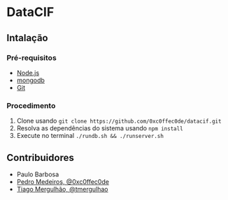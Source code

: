 # DataCIF

## Intalação

### Pré-requisitos

- [Node.js](https://nodejs.org)
- [mongodb](https://www.mongodb.org)
- [Git](http://git-scm.com)

### Procedimento

1. Clone usando `git clone https://github.com/0xc0ffec0de/datacif.git`
1. Resolva as dependências do sistema usando `npm install`
1. Execute no terminal `./rundb.sh && ./runserver.sh`

## Contribuidores

- Paulo Barbosa
- [Pedro Medeiros, @0xc0ffec0de](https://github.com/0xc0ffec0de)
- [Tiago Mergulhão, @tmergulhao](https://github.com/tmergulhao)
